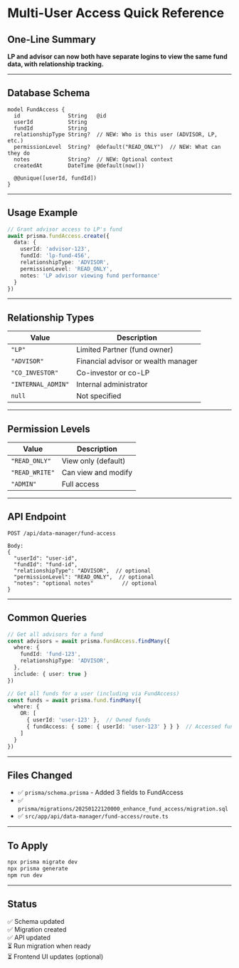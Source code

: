 # Multi-User Access Quick Reference

## One-Line Summary
**LP and advisor can now both have separate logins to view the same fund data, with relationship tracking.**

---

## Database Schema

```prisma
model FundAccess {
  id               String   @id
  userId           String
  fundId           String
  relationshipType String?  // NEW: Who is this user (ADVISOR, LP, etc.)
  permissionLevel  String?  @default("READ_ONLY")  // NEW: What can they do
  notes            String?  // NEW: Optional context
  createdAt        DateTime @default(now())
  
  @@unique([userId, fundId])
}
```

---

## Usage Example

```typescript
// Grant advisor access to LP's fund
await prisma.fundAccess.create({
  data: {
    userId: 'advisor-123',
    fundId: 'lp-fund-456',
    relationshipType: 'ADVISOR',
    permissionLevel: 'READ_ONLY',
    notes: 'LP advisor viewing fund performance'
  }
})
```

---

## Relationship Types

| Value | Description |
|-------|-------------|
| `"LP"` | Limited Partner (fund owner) |
| `"ADVISOR"` | Financial advisor or wealth manager |
| `"CO_INVESTOR"` | Co-investor or co-LP |
| `"INTERNAL_ADMIN"` | Internal administrator |
| `null` | Not specified |

---

## Permission Levels

| Value | Description |
|-------|-------------|
| `"READ_ONLY"` | View only (default) |
| `"READ_WRITE"` | Can view and modify |
| `"ADMIN"` | Full access |

---

## API Endpoint

```
POST /api/data-manager/fund-access

Body:
{
  "userId": "user-id",
  "fundId": "fund-id",
  "relationshipType": "ADVISOR",  // optional
  "permissionLevel": "READ_ONLY",  // optional
  "notes": "optional notes"         // optional
}
```

---

## Common Queries

```typescript
// Get all advisors for a fund
const advisors = await prisma.fundAccess.findMany({
  where: {
    fundId: 'fund-123',
    relationshipType: 'ADVISOR',
  },
  include: { user: true }
})

// Get all funds for a user (including via FundAccess)
const funds = await prisma.fund.findMany({
  where: {
    OR: [
      { userId: 'user-123' },  // Owned funds
      { fundAccess: { some: { userId: 'user-123' } } }  // Accessed funds
    ]
  }
})
```

---

## Files Changed

- ✅ `prisma/schema.prisma` - Added 3 fields to FundAccess
- ✅ `prisma/migrations/20250122120000_enhance_fund_access/migration.sql`
- ✅ `src/app/api/data-manager/fund-access/route.ts`

---

## To Apply

```bash
npx prisma migrate dev
npx prisma generate
npm run dev
```

---

## Status

✅ Schema updated  
✅ Migration created  
✅ API updated  
⏳ Run migration when ready  
⏳ Frontend UI updates (optional)

